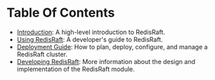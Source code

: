 Table Of Contents
=================

* [Introduction](Introduction.md): A high-level introduction to RedisRaft.
* [Using RedisRaft](Using.md): A developer's guide to RedisRaft.
* [Deployment Guide](Deployment.md): How to plan, deploy, configure, and manage a RedisRaft cluster.
* [Developing RedisRaft](Development.md): More information about the design and implementation of the RedisRaft module.
